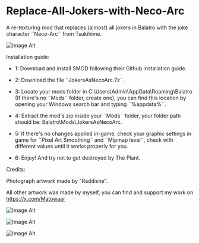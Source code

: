 # Replace-All-Jokers-with-Neco-Arc
A re-texturing mod that replaces (almost) all jokers in Balatro with the joke character ¨Neco-Arc¨ from Tsukihime.

![Image Alt]([image_url](https://github.com/Matowaar/Replace-All-Jokers-with-Neco-Arc/blob/main/image.png?raw=true))

Installation guide:

- 1: Download and install SMOD following their Github installation guide.

- 2: Download the file ¨JokersAsNecoArc.7z¨.

- 3: Locate ﻿your mods folder in C:\Users\Admin\AppData\Roaming\Balatro (If there's no ¨Mods¨ folder, create one), you can find this location by opening your Windows search bar and typing ¨%appdata%¨.

- 4: Extract the mod's zip inside your ¨Mods¨ folder, your folder path should be: Balatro\Mods\JokersAsNecoArc.

- 5: If there's no changes applied in-game, check your graphic settings in game for ¨Pixel Art Smoothing¨ and ¨Mipmap level¨, check with different values until it works properly for you.

- 6: Enjoy! And try not to get destroyed by The Plant.

Credits:

Photograph artwork made by "Raddishe".

All other artwork was made by myself, you can find and support my work on https://x.com/Matowaar

![Image Alt]([image_url](https://github.com/Matowaar/Replace-All-Jokers-with-Neco-Arc/blob/main/jokers%201.png?raw=true))

![Image Alt]([image_url](https://github.com/Matowaar/Replace-All-Jokers-with-Neco-Arc/blob/main/jokers%202.png?raw=true))

![Image Alt]([image_url](https://github.com/Matowaar/Replace-All-Jokers-with-Neco-Arc/blob/main/jokers%203.png?raw=true))

